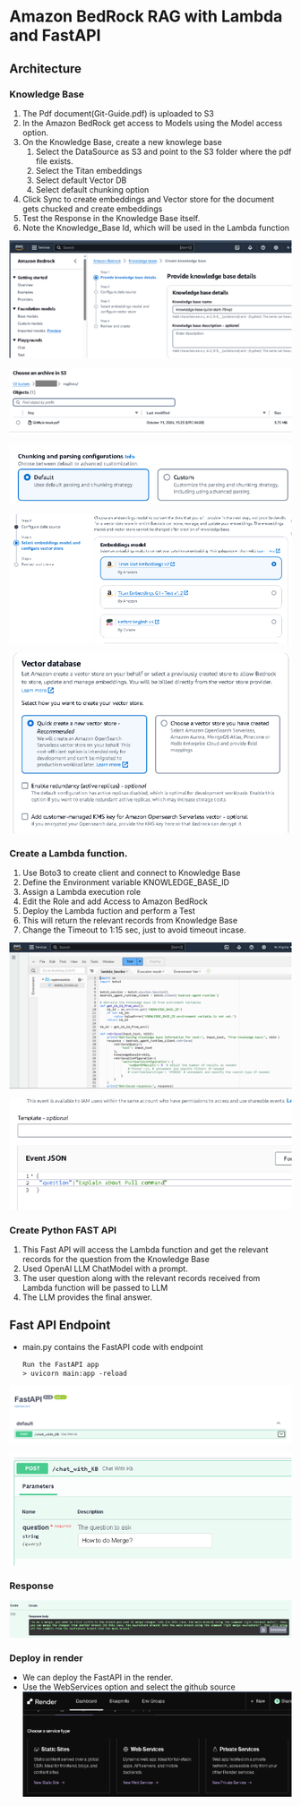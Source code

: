 # Amazon BedRock RAG with Lambda and FastAPI

## Architecture



### Knowledge Base
1. The Pdf document(Git-Guide.pdf) is uploaded to S3
2. In the Amazon BedRock get access to Models using the Model access option.
3. On the Knowledge Base, create a new knowlege base
   1. Select the DataSource as S3 and point to the S3 folder where the pdf file exists.
   2. Select the Titan embeddings
   3. Select default Vector DB
   4. Select default chunking option
4. Click Sync to create embeddings and Vector store for the document gets chucked and create embeddings
5. Test the Response in the Knowledge Base itself.
6. Note the Knowledge_Base Id, which will be used in the Lambda function

![alt text](images/image-5.png)

![alt text](images/image-6.png)

![alt text](images/image-7.png)

![alt text](images/image-8.png)

![alt text](images/image-9.png)
### Create a Lambda function.
1. Use Boto3 to create client and connect to Knowledge Base
2. Define the Environment variable KNOWLEDGE_BASE_ID
3. Assign a Lambda execution role
4. Edit the Role and add Access to Amazon BedRock
5. Deploy the Lambda fuction and perform a Test
6. This will return the relevant records from Knowledge Base
7. Change the Timeout to 1:15 sec, just to avoid timeout incase.
   
![alt text](images/image-3.png)

![alt text](images/image-4.png)

### Create Python FAST API
1. This Fast API will access the Lambda function and get the relevant records for the question from the Knowledge Base 
2. Used OpenAI LLM ChatModel with a prompt.
3. The user question along with the relevant records received from Lambda function will be passed to LLM
4. The LLM provides the final answer.


## Fast API Endpoint
- main.py contains the FastAPI code with endpoint
  ```command
  Run the FastAPI app
  > uvicorn main:app -reload
  ```

![alt text](images/image.png)

![alt text](images/image-1.png)

### Response
![alt text](images/image-2.png)

### Deploy in render
- We can deploy the FastAPI in the render. 
- Use the WebServices option and select the github source
  ![alt text](images/image-10.png) 
